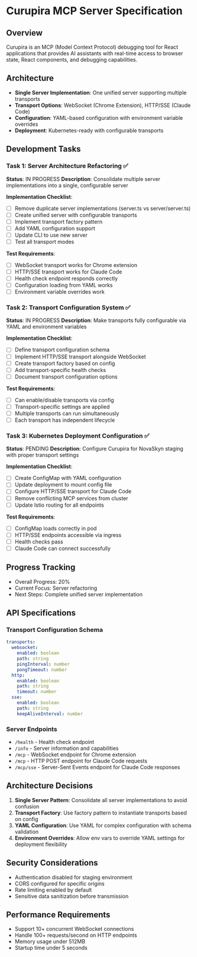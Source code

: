 # Curupira MCP Server Specification

## Overview
Curupira is an MCP (Model Context Protocol) debugging tool for React applications that provides AI assistants with real-time access to browser state, React components, and debugging capabilities.

## Architecture
- **Single Server Implementation**: One unified server supporting multiple transports
- **Transport Options**: WebSocket (Chrome Extension), HTTP/SSE (Claude Code)
- **Configuration**: YAML-based configuration with environment variable overrides
- **Deployment**: Kubernetes-ready with configurable transports

## Development Tasks

### Task 1: Server Architecture Refactoring ✅
**Status**: IN PROGRESS
**Description**: Consolidate multiple server implementations into a single, configurable server

**Implementation Checklist**:
- [ ] Remove duplicate server implementations (server.ts vs server/server.ts)
- [ ] Create unified server with configurable transports
- [ ] Implement transport factory pattern
- [ ] Add YAML configuration support
- [ ] Update CLI to use new server
- [ ] Test all transport modes

**Test Requirements**:
- [ ] WebSocket transport works for Chrome extension
- [ ] HTTP/SSE transport works for Claude Code
- [ ] Health check endpoint responds correctly
- [ ] Configuration loading from YAML works
- [ ] Environment variable overrides work

### Task 2: Transport Configuration System ✅
**Status**: IN PROGRESS
**Description**: Make transports fully configurable via YAML and environment variables

**Implementation Checklist**:
- [ ] Define transport configuration schema
- [ ] Implement HTTP/SSE transport alongside WebSocket
- [ ] Create transport factory based on config
- [ ] Add transport-specific health checks
- [ ] Document transport configuration options

**Test Requirements**:
- [ ] Can enable/disable transports via config
- [ ] Transport-specific settings are applied
- [ ] Multiple transports can run simultaneously
- [ ] Each transport has independent lifecycle

### Task 3: Kubernetes Deployment Configuration ✅
**Status**: PENDING
**Description**: Configure Curupira for NovaSkyn staging with proper transport settings

**Implementation Checklist**:
- [ ] Create ConfigMap with YAML configuration
- [ ] Update deployment to mount config file
- [ ] Configure HTTP/SSE transport for Claude Code
- [ ] Remove conflicting MCP services from cluster
- [ ] Update Istio routing for all endpoints

**Test Requirements**:
- [ ] ConfigMap loads correctly in pod
- [ ] HTTP/SSE endpoints accessible via ingress
- [ ] Health checks pass
- [ ] Claude Code can connect successfully

## Progress Tracking
- Overall Progress: 20%
- Current Focus: Server refactoring
- Next Steps: Complete unified server implementation

## API Specifications

### Transport Configuration Schema
```yaml
transports:
  websocket:
    enabled: boolean
    path: string
    pingInterval: number
    pongTimeout: number
  http:
    enabled: boolean
    path: string
    timeout: number
  sse:
    enabled: boolean
    path: string
    keepAliveInterval: number
```

### Server Endpoints
- `/health` - Health check endpoint
- `/info` - Server information and capabilities
- `/mcp` - WebSocket endpoint for Chrome extension
- `/mcp` - HTTP POST endpoint for Claude Code requests
- `/mcp/sse` - Server-Sent Events endpoint for Claude Code responses

## Architecture Decisions
1. **Single Server Pattern**: Consolidate all server implementations to avoid confusion
2. **Transport Factory**: Use factory pattern to instantiate transports based on config
3. **YAML Configuration**: Use YAML for complex configuration with schema validation
4. **Environment Overrides**: Allow env vars to override YAML settings for deployment flexibility

## Security Considerations
- Authentication disabled for staging environment
- CORS configured for specific origins
- Rate limiting enabled by default
- Sensitive data sanitization before transmission

## Performance Requirements
- Support 10+ concurrent WebSocket connections
- Handle 100+ requests/second on HTTP endpoints
- Memory usage under 512MB
- Startup time under 5 seconds